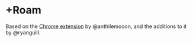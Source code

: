 # +Roam

Based on the [Chrome extension](https://chrome.google.com/webstore/detail/%20roam/ekdmipoabmcjmlonhcdoijilfdoomjbm) 
by @anthilemooon, and the additions to it by @ryanguill.
